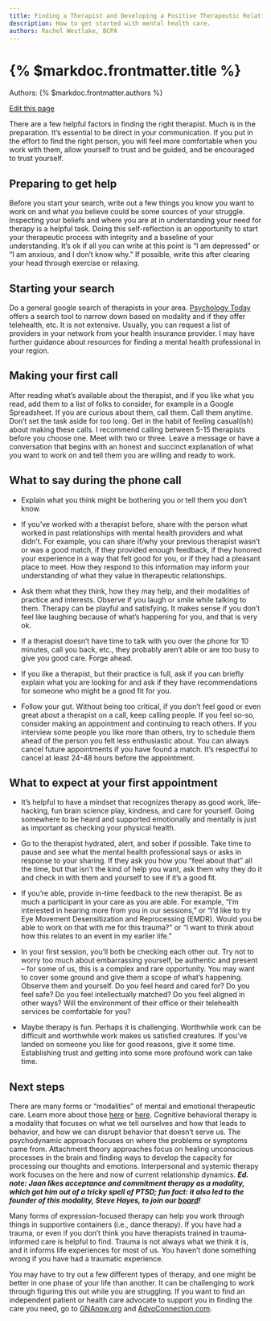 ```yaml
---
title: Finding a Therapist and Developing a Positive Therapeutic Relationship
description: How to get started with mental health care.
authors: Rachel Westlake, BCPA
---
```


# {% $markdoc.frontmatter.title %}

Authors: {% $markdoc.frontmatter.authors %}

[Edit this page](https://github.com/onefact/handbook.payless.health/edit/main/pages/finding-a-therapist.md)

There are a few helpful factors in finding the right therapist. Much is in the preparation. It’s essential to be direct in your communication. If you put in the effort to find the right person, you will feel more comfortable when you work with them, allow yourself to trust and be guided, and be encouraged to trust yourself.

## Preparing to get help

Before you start your search, write out a few things you know you want to work on and what you believe could be some sources of your struggle. Inspecting your beliefs and where you are at in understanding your need for therapy is a helpful task. Doing this self-reflection is an opportunity to start your therapeutic process with integrity and a baseline of your understanding. It’s ok if all you can write at this point is “I am depressed” or “I am anxious, and I don’t know why.” If possible, write this after clearing your head through exercise or relaxing.


## Starting your search

Do a general google search of therapists in your area. [Psychology Today](https://www.psychologytoday.com/us/therapists) offers a search tool to narrow down based on modality and if they offer telehealth, etc. It is not extensive. Usually, you can request a list of providers in your network from your health insurance provider. I may have further guidance about resources for finding a mental health professional in your region.  

## Making your first call

After reading what’s available about the therapist, and if you like what you read, add them to a list of folks to consider, for example in a Google Spreadsheet. If you are curious about them, call them. Call them anytime. Don’t set the task aside for too long. Get in the habit of feeling casual(ish) about making these calls.  I recommend calling between 5-15 therapists before you choose one. Meet with two or three. Leave a message or have a conversation that begins with an honest and succinct explanation of what you want to work on and tell them you are willing and ready to work. 

## What to say during the phone call

* Explain what you think might be bothering you or tell them you don’t know.  

* If you’ve worked with a therapist before, share with the person what worked in past relationships with mental health providers and what didn’t. For example, you can share if/why your previous therapist wasn’t or was a good match, if they provided enough feedback, if they honored your experience in a way that felt good for you, or if they had a pleasant place to meet. How they respond to this information may inform your understanding of what they value in therapeutic relationships.  

* Ask them what they think, how they may help, and their modalities of practice and interests. Observe if you laugh or smile while talking to them. Therapy can be playful and satisfying. It makes sense if you don’t feel like laughing because of what’s happening for you, and that is very ok.

* If a therapist doesn’t have time to talk with you over the phone for 10 minutes, call you back, etc., they probably aren’t able or are too busy to give you good care. Forge ahead.

* If you like a therapist, but their practice is full, ask if you can briefly explain what you are looking for and ask if they have recommendations for someone who might be a good fit for you. 

* Follow your gut. Without being too critical, if you don’t feel good or even great about a therapist on a call, keep calling people. If you feel so-so, consider making an appointment and continuing to reach others. If you interview some people you like more than others, try to schedule them ahead of the person you felt less enthusiastic about. You can always cancel future appointments if you have found a match.  It’s respectful to cancel at least 24-48 hours before the appointment.

## What to expect at your first appointment

* It’s helpful to have a mindset that recognizes therapy as good work, life-hacking, fun brain science play, kindness, and care for yourself. Going somewhere to be heard and supported emotionally and mentally is just as important as checking your physical health.

* Go to the therapist hydrated, alert, and sober if possible. Take time to pause and see what the mental health professional says or asks in response to your sharing. If they ask you how you “feel about that” all the time, but that isn’t the kind of help you want, ask them why they do it and check in with them and yourself to see if it’s a good fit.  

* If you’re able, provide in-time feedback to the new therapist. Be as much a participant in your care as you are able. For example, “I’m interested in hearing more from you in our sessions,” or “I’d like to try Eye Movement Desensitization and Reprocessing (EMDR). Would you be able to work on that with me for this trauma?” or “I want to think about how this relates to an event in my earlier life.”

* In your first session, you’ll both be checking each other out. Try not to worry too much about embarrassing yourself, be authentic and present – for some of us, this is a complex and rare opportunity. You may want to cover some ground and give them a scope of what’s happening.  Observe them and yourself. Do you feel heard and cared for?  Do you feel safe?  Do you feel intellectually matched? Do you feel aligned in other ways? Will the environment of their office or their telehealth services be comfortable for you?

* Maybe therapy is fun. Perhaps it is challenging. Worthwhile work can be difficult and worthwhile work makes us satisfied creatures. If you’ve landed on someone you like for good reasons, give it some time.  Establishing trust and getting into some more profound work can take time.

## Next steps

There are many forms or “modalities” of mental and emotional therapeutic care. Learn more about those [here](https://mentalhealthmatch.com/articles/therapy/glossary-therapy-approaches-modalities) or [here](https://www.psychology.org/resources/what-is-a-therapy-modality/). Cognitive behavioral therapy is a modality that focuses on what we tell ourselves and how that leads to behavior, and how we can disrupt behavior that doesn’t serve us. The psychodynamic approach focuses on where the problems or symptoms came from. Attachment theory approaches focus on healing unconscious processes in the brain and finding ways to develop the capacity for processing our thoughts and emotions. Interpersonal and systemic therapy work focuses on the here and now of current relationship dynamics. ***Ed. note: Jaan likes acceptance and commitment therapy as a modality, which got him out of a tricky spell of PTSD; fun fact: it also led to the founder of this modality, Steve Hayes, to join our [board](https://onefact.org/team)!***

Many forms of expression-focused therapy can help you work through things in supportive containers (i.e., dance therapy). If you have had a trauma, or even if you don’t think you have therapists trained in trauma-informed care is helpful to find. Trauma is not always what we think it is, and it informs life experiences for most of us. You haven’t done something wrong if you have had a traumatic experience. 

You may have to try out a few different types of therapy, and one might be better in one phase of your life than another. It can be challenging to work through figuring this out while you are struggling.  If you want to find an independent patient or health care advocate to support you in finding the care you need, go to [GNAnow.org](GNAnow.org) and [AdvoConnection.com](AdvoConnection.com). 
